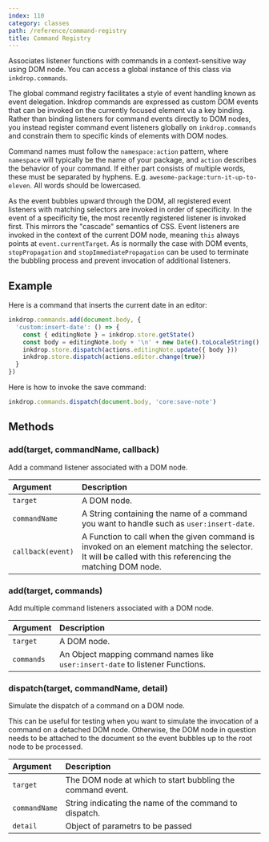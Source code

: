 ```yaml
---
index: 110
category: classes
path: /reference/command-registry
title: Command Registry
---
```


Associates listener functions with commands in a context-sensitive way using DOM node.
You can access a global instance of this class via `inkdrop.commands`.

The global command registry facilitates a style of event handling known as event delegation. Inkdrop commands are expressed as custom DOM events that can be invoked on the currently focused element via a key binding.
Rather than binding listeners for command events directly to DOM nodes, you instead register command event listeners globally on `inkdrop.commands` and constrain them to specific kinds of elements with DOM nodes.

Command names must follow the `namespace:action` pattern, where `namespace` will typically be the name of your package, and `action` describes the behavior of your command.
If either part consists of multiple words, these must be separated by hyphens. E.g. `awesome-package:turn-it-up-to-eleven`.
All words should be lowercased.

As the event bubbles upward through the DOM, all registered event listeners with matching selectors are invoked in order of specificity.
In the event of a specificity tie, the most recently registered listener is invoked first.
This mirrors the "cascade" semantics of CSS.
Event listeners are invoked in the context of the current DOM node, meaning `this` always points at `event.currentTarget`.
As is normally the case with DOM events, `stopPropagation` and `stopImmediatePropagation` can be used to terminate the bubbling process and prevent invocation of additional listeners.

## Example

Here is a command that inserts the current date in an editor:

```js
inkdrop.commands.add(document.body, {
  'custom:insert-date': () => {
    const { editingNote } = inkdrop.store.getState()
    const body = editingNote.body + '\n' + new Date().toLocaleString()
    inkdrop.store.dispatch(actions.editingNote.update({ body }))
    inkdrop.store.dispatch(actions.editor.change(true))
  }
})
```

Here is how to invoke the save command:

```js
inkdrop.commands.dispatch(document.body, 'core:save-note')
```

## Methods

### add(target, commandName, callback)

Add a command listener associated with a DOM node.

| Argument          | Description                                                                                                                                              |
| :---------------- | :------------------------------------------------------------------------------------------------------------------------------------------------------- |
| `target`          | A DOM node.                                                                                                                                              |
| `commandName`     | A String containing the name of a command you want to handle such as `user:insert-date`.                                                                 |
| `callback(event)` | A Function to call when the given command is invoked on an element matching the selector. It will be called with this referencing the matching DOM node. |

### add(target, commands)

Add multiple command listeners associated with a DOM node.

| Argument   | Description                                                                    |
| :--------- | :----------------------------------------------------------------------------- |
| `target`   | A DOM node.                                                                    |
| `commands` | An Object mapping command names like `user:insert-date` to listener Functions. |

### dispatch(target, commandName, detail)

Simulate the dispatch of a command on a DOM node.

This can be useful for testing when you want to simulate the invocation of a command on a detached DOM node.
Otherwise, the DOM node in question needs to be attached to the document so the event bubbles up to the root node to be processed.

| Argument      | Description                                                |
| :------------ | :--------------------------------------------------------- |
| `target`      | The DOM node at which to start bubbling the command event. |
| `commandName` | String indicating the name of the command to dispatch.     |
| `detail`      | Object of parametrs to be passed                           |
